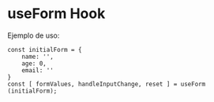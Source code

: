 # useForm Hook

Ejemplo de uso:

```
const initialForm = {
    name: '',
    age: 0,
    email: ''
}
const [ formValues, handleInputChange, reset ] = useForm (initialForm);

```
